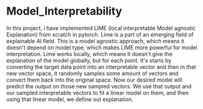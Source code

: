 # Model_Interpretability
In this project, i have implemented LIME (local interpretable Model agnostic Explanation) from scratch in pytorch. Lime is a part of an emerging field of explainable AI field. This is a model agnostic approach, which means it doesn't depend on model type, which makes LIME more powerful for model interpretation. Lime works locally, which means it doesn't give the explanation of the model globally, but for each point. It's starts by converting the target data point into an interpretable vector and then in that new vector space, it randomly samples some amount of vectors and convert them back into the original space. Now our desired model will predict the output on those new sampled vectors. We use that output and our sampled interpretable vectors to fit a linear model on them, and then using that linear model, we define out explanation.
